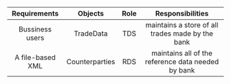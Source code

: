 |  Requirements     | Objects       | Role       | Responsibilities                                   |
| :---:             | :-----:       | :-------:  | :---------:                                        |
| Bussiness users   | TradeData     | TDS        | maintains a store of all trades made by the bank   |
|  A file-based XML | Counterparties| RDS        | maintains all of the reference data needed by bank |
